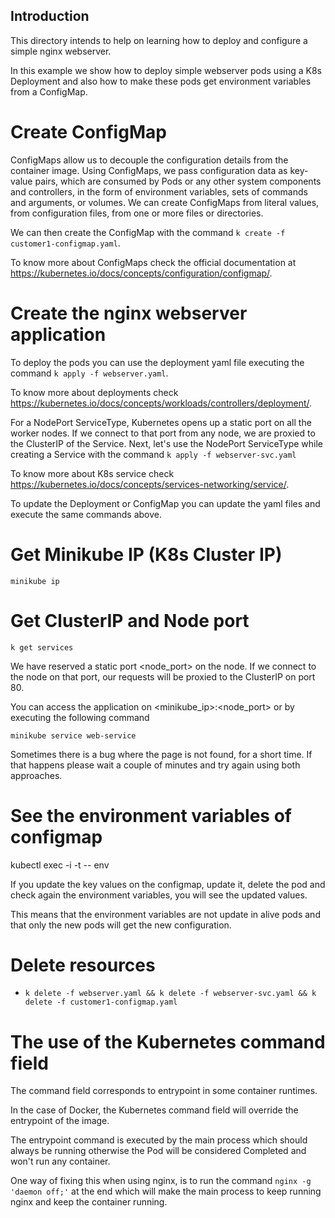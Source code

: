 ## Introduction

This directory intends to help on learning how to deploy and configure a simple nginx webserver.

In this example we show how to deploy simple webserver pods using a K8s Deployment and also how to make these pods get environment variables from a ConfigMap.


# Create ConfigMap

ConfigMaps allow us to decouple the configuration details from the container image. Using ConfigMaps, we pass configuration data as key-value pairs, which are consumed by Pods or any other system components and controllers, in the form of environment variables, sets of commands and arguments, or volumes. We can create ConfigMaps from literal values, from configuration files, from one or more files or directories.

We can then create the ConfigMap with the command `k create -f customer1-configmap.yaml`.

To know more about ConfigMaps check the official documentation at https://kubernetes.io/docs/concepts/configuration/configmap/.


# Create the nginx webserver application

To  deploy the pods you can use the deployment yaml file executing the command `k apply -f webserver.yaml`.

To know more about deployments check https://kubernetes.io/docs/concepts/workloads/controllers/deployment/. 

For a NodePort ServiceType, Kubernetes opens up a static port on all the worker nodes. If we connect to that port from any node, we are proxied to the ClusterIP of the Service. Next, let's use the NodePort ServiceType while creating a Service with the command `k apply -f webserver-svc.yaml`

To know more about K8s service check https://kubernetes.io/docs/concepts/services-networking/service/.

To update the Deployment or ConfigMap you can update the yaml files and execute the same commands above.


# Get Minikube IP (K8s Cluster IP)

`minikube ip`


# Get ClusterIP and Node port

`k get services`

We have reserved a static port <node_port> on the node. If we connect to the node on that port, our requests will be proxied to the ClusterIP on port 80.

You can access the application on <minikube_ip>:<node_port> or by executing the following command

`minikube service web-service`

Sometimes there is a bug where the page is not found, for a short time. If that happens please wait a couple of minutes and try again using both approaches.


# See the environment variables of configmap

kubectl exec -i -t <pod-name> -- env

If you update the key values on the configmap, update it, delete the pod and check again the environment variables, you will see the updated values.

This means that the environment variables are not update in alive pods and that only the new pods will get the new configuration.


# Delete resources

- `k delete -f webserver.yaml && k delete -f webserver-svc.yaml && k delete -f customer1-configmap.yaml`


# The use of the Kubernetes command field

The command field corresponds to entrypoint in some container runtimes.

In the case of Docker, the Kubernetes command field will override the entrypoint of the image.

The entrypoint command is executed by the main process which should always be running otherwise the Pod will be considered Completed and won't run any container.

One way of fixing this when using nginx, is to run the command `nginx -g 'daemon off;'` at the end which will make the main process to keep running nginx and keep the container running.